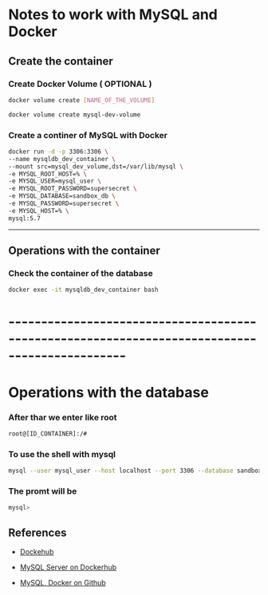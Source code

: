 #  Notes to work with MySQL and Docker

## Create the container

### Create Docker Volume ( OPTIONAL )

```bash
docker volume create [NAME_OF_THE_VOLUME]
```

```bash
docker volume create mysql-dev-volume
```

### Create a continer of MySQL  with Docker
```bash
docker run -d -p 3306:3306 \
--name mysqldb_dev_container \
--mount src=mysql_dev_volume,dst=/var/lib/mysql \
-e MYSQL_ROOT_HOST=% \
-e MYSQL_USER=mysql_user \
-e MYSQL_ROOT_PASSWORD=supersecret \
-e MYSQL_DATABASE=sandbox_db \
-e MYSQL_PASSWORD=supersecret \
-e MYSQL_HOST=% \
mysql:5.7
```

---

## Operations with the container

### Check the container of the database
```bash
docker exec -it mysqldb_dev_container bash
```

# ----------------------------------------------------------------------------------------------
# Operations with the database

### After thar we enter like root
```bash
root@[ID_CONTAINER]:/#
```

### To use the shell with mysql
```bash
mysql --user mysql_user --host localhost --port 3306 --database sandbox_db -p
```

### The promt will be
```bash
mysql>
```


## References

- [Dockehub](https://hub.docker.com/)

- [MySQL Server on Dockerhub](https://hub.docker.com/_/mysql)

- [MySQL, Docker on Github](https://github.com/docker-library/mysql)
